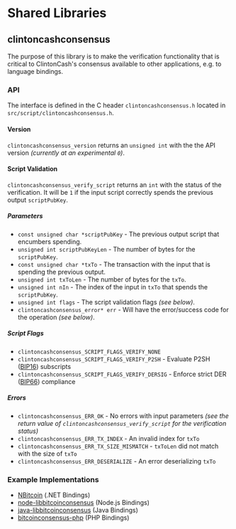 Shared Libraries
================

## clintoncashconsensus

The purpose of this library is to make the verification functionality that is critical to ClintonCash's consensus available to other applications, e.g. to language bindings.

### API

The interface is defined in the C header `clintoncashconsensus.h` located in  `src/script/clintoncashconsensus.h`.

#### Version

`clintoncashconsensus_version` returns an `unsigned int` with the the API version *(currently at an experimental `0`)*.

#### Script Validation

`clintoncashconsensus_verify_script` returns an `int` with the status of the verification. It will be `1` if the input script correctly spends the previous output `scriptPubKey`.

##### Parameters
- `const unsigned char *scriptPubKey` - The previous output script that encumbers spending.
- `unsigned int scriptPubKeyLen` - The number of bytes for the `scriptPubKey`.
- `const unsigned char *txTo` - The transaction with the input that is spending the previous output.
- `unsigned int txToLen` - The number of bytes for the `txTo`.
- `unsigned int nIn` - The index of the input in `txTo` that spends the `scriptPubKey`.
- `unsigned int flags` - The script validation flags *(see below)*.
- `clintoncashconsensus_error* err` - Will have the error/success code for the operation *(see below)*.

##### Script Flags
- `clintoncashconsensus_SCRIPT_FLAGS_VERIFY_NONE`
- `clintoncashconsensus_SCRIPT_FLAGS_VERIFY_P2SH` - Evaluate P2SH ([BIP16](https://github.com/bitcoin/bips/blob/master/bip-0016.mediawiki)) subscripts
- `clintoncashconsensus_SCRIPT_FLAGS_VERIFY_DERSIG` - Enforce strict DER ([BIP66](https://github.com/bitcoin/bips/blob/master/bip-0066.mediawiki)) compliance

##### Errors
- `clintoncashconsensus_ERR_OK` - No errors with input parameters *(see the return value of `clintoncashconsensus_verify_script` for the verification status)*
- `clintoncashconsensus_ERR_TX_INDEX` - An invalid index for `txTo`
- `clintoncashconsensus_ERR_TX_SIZE_MISMATCH` - `txToLen` did not match with the size of `txTo`
- `clintoncashconsensus_ERR_DESERIALIZE` - An error deserializing `txTo`

### Example Implementations
- [NBitcoin](https://github.com/NicolasDorier/NBitcoin/blob/master/NBitcoin/Script.cs#L814) (.NET Bindings)
- [node-libbitcoinconsensus](https://github.com/bitpay/node-libbitcoinconsensus) (Node.js Bindings)
- [java-libbitcoinconsensus](https://github.com/dexX7/java-libbitcoinconsensus) (Java Bindings)
- [bitcoinconsensus-php](https://github.com/Bit-Wasp/bitcoinconsensus-php) (PHP Bindings)
